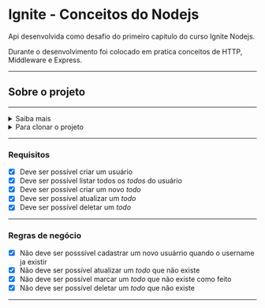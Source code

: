 # Ignite - Conceitos do Nodejs

Api desenvolvida como desafio do primeiro capitulo do curso Ignite Nodejs.

Durante o desenvolvimento foi colocado em pratica conceitos de HTTP, Middleware e Express.

---
## Sobre o projeto
---
<details>
<summary>Saiba mais</summary>

Nesse desafio, é necessário criar uma aplicação para treinar o que foi aprendido até agora no Node.js.
Essa será uma aplicação para gerenciar tarefas (em inglês *todos*). Será permitida a criação de um usuário com `name` e `username`, bem como fazer o CRUD de *todos*.

[Mais informações sobre o desafio podem ser acessadas através deste link.](https://www.notion.so/Desafio-01-Conceitos-do-Node-js-59ccb235aecd43a6a06bf09a24e7ede8#dbed5b2fcb0a4b50a41f88b16954a360)

</details>

<details>
<summary>Para clonar o projeto</summary>

Clonar o projeto
```
git clone https://github.com/igorsromero/ignite-conceitos-do-node-js.git
```

Instalar as depêndencias
```
yarn install
```

Executar os testes
```
yarn test
```
</details>

---

### Requisitos

- [x] Deve ser possível criar um usuário
- [x] Deve ser possível listar todos os *todos* do usuário
- [x] Deve ser possível criar um novo *todo*
- [x] Deve ser possível atualizar um *todo*
- [x] Deve ser possível deletar um *todo*

---

### Regras de negócio

- [x] Não deve ser posssível cadastrar um novo usuárrio quando o username ja existir
- [x] Não deve ser possível atualizar um *todo* que não existe
- [x] Não deve ser possível marcar um *todo* que não existe como feito
- [x] Não deve ser possível deletar um *todo* que não existe

---